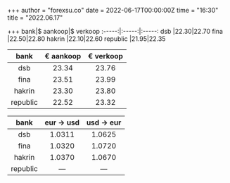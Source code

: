 +++
author = "forexsu.co"
date = 2022-06-17T00:00:00Z
time = "16:30"
title = "2022.06.17"

+++
bank|$ aankoop|$ verkoop
:-----:|:-----:|:-----:
dsb  |22.30|22.70
fina  |22.50|22.80
hakrin  |22.10|22.60
republic  |21.95|22.35

bank|€ aankoop|€ verkoop
:-----:|:-----:|:-----:
dsb  |23.34|23.76
fina  |23.51|23.99
hakrin  |23.30|23.80
republic  |22.52|23.32

bank|eur → usd|usd → eur
:-----:|:-----:|:-----:
dsb  |1.0311|1.0625
fina  |1.0320|1.0720
hakrin  |1.0370|1.0670
republic  |—|—
